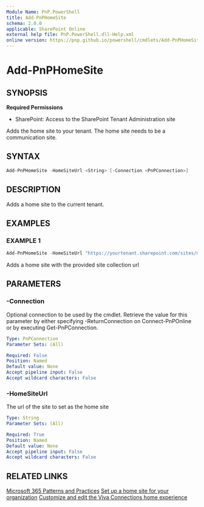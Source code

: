 ```yaml
---
Module Name: PnP.PowerShell
title: Add-PnPHomeSite
schema: 2.0.0
applicable: SharePoint Online
external help file: PnP.PowerShell.dll-Help.xml
online version: https://pnp.github.io/powershell/cmdlets/Add-PnPHomeSite.html
---
```

 
# Add-PnPHomeSite

## SYNOPSIS

**Required Permissions**

* SharePoint: Access to the SharePoint Tenant Administration site

Adds the home site to your tenant. The home site needs to be a communication site.

## SYNTAX

```powershell
Add-PnPHomeSite -HomeSiteUrl <String> [-Connection <PnPConnection>] 
```

## DESCRIPTION

Adds a home site to the current tenant.

## EXAMPLES

### EXAMPLE 1
```powershell
Add-PnPHomeSite -HomeSiteUrl "https://yourtenant.sharepoint.com/sites/myhome"
```

Adds a home site with the provided site collection url

## PARAMETERS

### -Connection
Optional connection to be used by the cmdlet. Retrieve the value for this parameter by either specifying -ReturnConnection on Connect-PnPOnline or by executing Get-PnPConnection.

```yaml
Type: PnPConnection
Parameter Sets: (All)

Required: False
Position: Named
Default value: None
Accept pipeline input: False
Accept wildcard characters: False
```

### -HomeSiteUrl
The url of the site to set as the home site

```yaml
Type: String
Parameter Sets: (All)

Required: True
Position: Named
Default value: None
Accept pipeline input: False
Accept wildcard characters: False
```

## RELATED LINKS

[Microsoft 365 Patterns and Practices](https://aka.ms/m365pnp)
[Set up a home site for your organization](https://learn.microsoft.com/sharepoint/home-site)
[Customize and edit the Viva Connections home experience](https://learn.microsoft.com/en-us/viva/connections/edit-viva-home)
